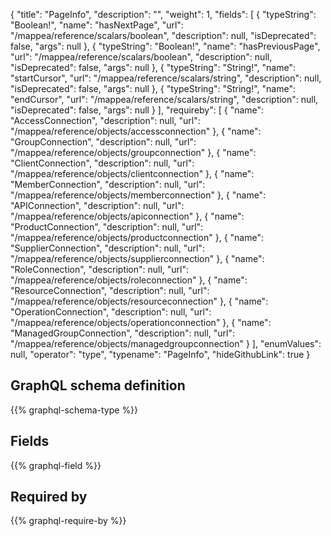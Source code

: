 {
  "title": "PageInfo",
  "description": "",
  "weight": 1,
  "fields": [
    {
      "typeString": "Boolean!",
      "name": "hasNextPage",
      "url": "/mappea/reference/scalars/boolean",
      "description": null,
      "isDeprecated": false,
      "args": null
    },
    {
      "typeString": "Boolean!",
      "name": "hasPreviousPage",
      "url": "/mappea/reference/scalars/boolean",
      "description": null,
      "isDeprecated": false,
      "args": null
    },
    {
      "typeString": "String!",
      "name": "startCursor",
      "url": "/mappea/reference/scalars/string",
      "description": null,
      "isDeprecated": false,
      "args": null
    },
    {
      "typeString": "String!",
      "name": "endCursor",
      "url": "/mappea/reference/scalars/string",
      "description": null,
      "isDeprecated": false,
      "args": null
    }
  ],
  "requireby": [
    {
      "name": "AccessConnection",
      "description": null,
      "url": "/mappea/reference/objects/accessconnection"
    },
    {
      "name": "GroupConnection",
      "description": null,
      "url": "/mappea/reference/objects/groupconnection"
    },
    {
      "name": "ClientConnection",
      "description": null,
      "url": "/mappea/reference/objects/clientconnection"
    },
    {
      "name": "MemberConnection",
      "description": null,
      "url": "/mappea/reference/objects/memberconnection"
    },
    {
      "name": "APIConnection",
      "description": null,
      "url": "/mappea/reference/objects/apiconnection"
    },
    {
      "name": "ProductConnection",
      "description": null,
      "url": "/mappea/reference/objects/productconnection"
    },
    {
      "name": "SupplierConnection",
      "description": null,
      "url": "/mappea/reference/objects/supplierconnection"
    },
    {
      "name": "RoleConnection",
      "description": null,
      "url": "/mappea/reference/objects/roleconnection"
    },
    {
      "name": "ResourceConnection",
      "description": null,
      "url": "/mappea/reference/objects/resourceconnection"
    },
    {
      "name": "OperationConnection",
      "description": null,
      "url": "/mappea/reference/objects/operationconnection"
    },
    {
      "name": "ManagedGroupConnection",
      "description": null,
      "url": "/mappea/reference/objects/managedgroupconnection"
    }
  ],
  "enumValues": null,
  "operator": "type",
  "typename": "PageInfo",
  "hideGithubLink": true
}
## GraphQL schema definition

{{% graphql-schema-type %}}

## Fields

{{% graphql-field %}}

## Required by

{{% graphql-require-by %}}
